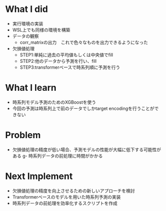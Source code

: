 # What I did

- 実行環境の実装
- WSL上でも同様の環境を構築
- データの観察
    - corr_matrixの出力　これで色々なものを出力できるようになった
- 欠損値処理
    - STEP1:単純に過去の平均値もしくは中央値でfill
    - STEP2:他のデータから予測を行い、fill
    - STEP3:transformerベースで時系列順に予測を行う

# What I learn
- 時系列モデル予測のためのXGBoostを使う
- 今回の予測は時系列上で前のデータでしかtarget encodingを行うことができない

# Problem
- 欠損値処理の精度が低い場合、予測モデルの性能が大幅に低下する可能性がある
g- 時系列データの前処理に時間がかかる

# Next Implement
- 欠損値処理の精度を向上させるための新しいアプローチを検討
- Transformerベースのモデルを用いた時系列予測の実装
- 時系列データの前処理を効率化するスクリプトを作成
